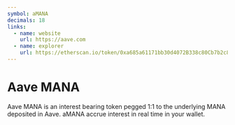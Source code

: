 ```yaml
---
symbol: aMANA
decimals: 18
links:
  - name: website
    url: https://aave.com
  - name: explorer
    url: https://etherscan.io/token/0xa685a61171bb30d4072B338c80Cb7b2c865c873E
---
```


# Aave MANA

Aave MANA is an interest bearing token pegged 1:1 to the underlying MANA deposited in Aave. aMANA accrue interest in real time in your wallet.
